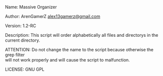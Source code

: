 Name: Massive Organizer                                                                 

Author: ArenGamerZ <alex13gamerz@gmail.com>                                                   

Version: 1.2-RC                                                                            

Description: This script will order alphabetically all files and directorys in the      
             current directory.  
                                                                                                                                                
ATTENTION: Do not change the name to the script because otherwise the grep filter       
           will not work properly and will cause the script to malfunction.         

LICENSE: GNU GPL